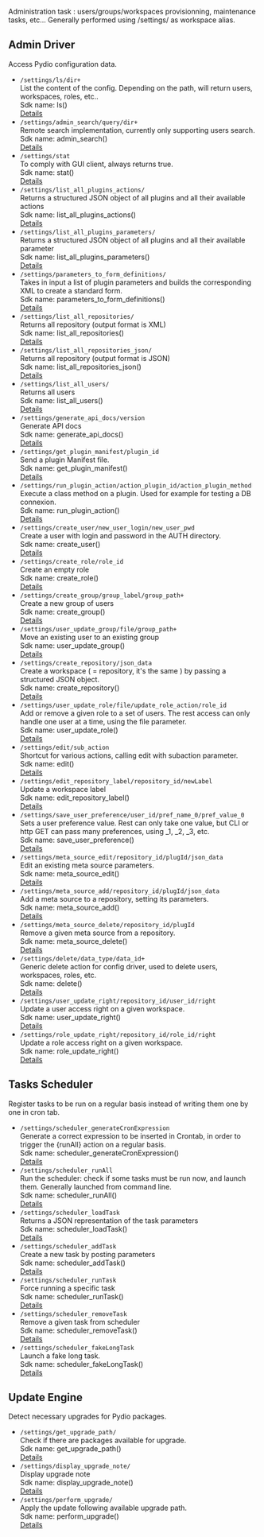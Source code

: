 Administration task : users/groups/workspaces provisionning, maintenance tasks, etc... Generally performed using /settings/ as workspace alias.



## Admin Driver  
Access Pydio configuration data.


- `/settings/ls/dir+`  
  List the content of the config. Depending on the path, will return users, workspaces, roles, etc..<br>Sdk name: ls()  
  [Details](https://pydio.com/en/docs/references/pydio-api#!/access.ajxp_conf/ls_post_0)
- `/settings/admin_search/query/dir+`  
  Remote search implementation, currently only supporting users search.<br>Sdk name: admin_search()  
  [Details](https://pydio.com/en/docs/references/pydio-api#!/access.ajxp_conf/admin_search_post_1)
- `/settings/stat`  
  To comply with GUI client, always returns true.<br>Sdk name: stat()  
  [Details](https://pydio.com/en/docs/references/pydio-api#!/access.ajxp_conf/stat_post_2)
- `/settings/list_all_plugins_actions/`  
  Returns a structured JSON object of all plugins and all their available actions<br>Sdk name: list_all_plugins_actions()  
  [Details](https://pydio.com/en/docs/references/pydio-api#!/access.ajxp_conf/list_all_plugins_actions_post_3)
- `/settings/list_all_plugins_parameters/`  
  Returns a structured JSON object of all plugins and all their available parameter<br>Sdk name: list_all_plugins_parameters()  
  [Details](https://pydio.com/en/docs/references/pydio-api#!/access.ajxp_conf/list_all_plugins_parameters_post_4)
- `/settings/parameters_to_form_definitions/`  
  Takes in input a list of plugin parameters and builds the corresponding XML to create a standard form.<br>Sdk name: parameters_to_form_definitions()  
  [Details](https://pydio.com/en/docs/references/pydio-api#!/access.ajxp_conf/parameters_to_form_definitions_post_5)
- `/settings/list_all_repositories/`  
  Returns all repository (output format is XML)<br>Sdk name: list_all_repositories()  
  [Details](https://pydio.com/en/docs/references/pydio-api#!/access.ajxp_conf/list_all_repositories_post_6)
- `/settings/list_all_repositories_json/`  
  Returns all repository (output format is JSON)<br>Sdk name: list_all_repositories_json()  
  [Details](https://pydio.com/en/docs/references/pydio-api#!/access.ajxp_conf/list_all_repositories_json_post_7)
- `/settings/list_all_users/`  
  Returns all users<br>Sdk name: list_all_users()  
  [Details](https://pydio.com/en/docs/references/pydio-api#!/access.ajxp_conf/list_all_users_post_8)
- `/settings/generate_api_docs/version`  
  Generate API docs<br>Sdk name: generate_api_docs()  
  [Details](https://pydio.com/en/docs/references/pydio-api#!/access.ajxp_conf/generate_api_docs_post_9)
- `/settings/get_plugin_manifest/plugin_id`  
  Send a plugin Manifest file.<br>Sdk name: get_plugin_manifest()  
  [Details](https://pydio.com/en/docs/references/pydio-api#!/access.ajxp_conf/get_plugin_manifest_post_10)
- `/settings/run_plugin_action/action_plugin_id/action_plugin_method`  
  Execute a class method on a plugin. Used for example for testing a DB connexion.<br>Sdk name: run_plugin_action()  
  [Details](https://pydio.com/en/docs/references/pydio-api#!/access.ajxp_conf/run_plugin_action_post_11)
- `/settings/create_user/new_user_login/new_user_pwd`  
  Create a user with login and password in the AUTH directory.<br>Sdk name: create_user()  
  [Details](https://pydio.com/en/docs/references/pydio-api#!/access.ajxp_conf/create_user_post_12)
- `/settings/create_role/role_id`  
  Create an empty role<br>Sdk name: create_role()  
  [Details](https://pydio.com/en/docs/references/pydio-api#!/access.ajxp_conf/create_role_post_13)
- `/settings/create_group/group_label/group_path+`  
  Create a new group of users<br>Sdk name: create_group()  
  [Details](https://pydio.com/en/docs/references/pydio-api#!/access.ajxp_conf/create_group_post_14)
- `/settings/user_update_group/file/group_path+`  
  Move an existing user to an existing group<br>Sdk name: user_update_group()  
  [Details](https://pydio.com/en/docs/references/pydio-api#!/access.ajxp_conf/user_update_group_post_15)
- `/settings/create_repository/json_data`  
  Create a workspace ( = repository, it's the same ) by passing a structured JSON object.<br>Sdk name: create_repository()  
  [Details](https://pydio.com/en/docs/references/pydio-api#!/access.ajxp_conf/create_repository_post_16)
- `/settings/user_update_role/file/update_role_action/role_id`  
  Add or remove a given role to a set of users. The rest access can only handle one user at a time, using the file parameter.<br>Sdk name: user_update_role()  
  [Details](https://pydio.com/en/docs/references/pydio-api#!/access.ajxp_conf/user_update_role_post_17)
- `/settings/edit/sub_action`  
  Shortcut for various actions, calling edit with subaction parameter.<br>Sdk name: edit()  
  [Details](https://pydio.com/en/docs/references/pydio-api#!/access.ajxp_conf/edit_post_18)
- `/settings/edit_repository_label/repository_id/newLabel`  
  Update a workspace label<br>Sdk name: edit_repository_label()  
  [Details](https://pydio.com/en/docs/references/pydio-api#!/access.ajxp_conf/edit_repository_label_post_19)
- `/settings/save_user_preference/user_id/pref_name_0/pref_value_0`  
  Sets a user preference value. Rest can only take one value, but CLI or http GET can pass many preferences, using _1, _2, _3, etc.<br>Sdk name: save_user_preference()  
  [Details](https://pydio.com/en/docs/references/pydio-api#!/access.ajxp_conf/save_user_preference_post_20)
- `/settings/meta_source_edit/repository_id/plugId/json_data`  
  Edit an existing meta source parameters.<br>Sdk name: meta_source_edit()  
  [Details](https://pydio.com/en/docs/references/pydio-api#!/access.ajxp_conf/meta_source_edit_post_21)
- `/settings/meta_source_add/repository_id/plugId/json_data`  
  Add a meta source to a repository, setting its parameters.<br>Sdk name: meta_source_add()  
  [Details](https://pydio.com/en/docs/references/pydio-api#!/access.ajxp_conf/meta_source_add_post_22)
- `/settings/meta_source_delete/repository_id/plugId`  
  Remove a given meta source from a repository.<br>Sdk name: meta_source_delete()  
  [Details](https://pydio.com/en/docs/references/pydio-api#!/access.ajxp_conf/meta_source_delete_post_23)
- `/settings/delete/data_type/data_id+`  
  Generic delete action for config driver, used to delete users, workspaces, roles, etc.<br>Sdk name: delete()  
  [Details](https://pydio.com/en/docs/references/pydio-api#!/access.ajxp_conf/delete_post_24)
- `/settings/user_update_right/repository_id/user_id/right`  
  Update a user access right on a given workspace.<br>Sdk name: user_update_right()  
  [Details](https://pydio.com/en/docs/references/pydio-api#!/access.ajxp_conf/user_update_right_post_25)
- `/settings/role_update_right/repository_id/role_id/right`  
  Update a role access right on a given workspace.<br>Sdk name: role_update_right()  
  [Details](https://pydio.com/en/docs/references/pydio-api#!/access.ajxp_conf/role_update_right_post_26)

## Tasks Scheduler  
Register tasks to be run on a regular basis instead of writing them one by one in cron tab.


- `/settings/scheduler_generateCronExpression`  
  Generate a correct expression to be inserted in Crontab, in order to trigger the {runAll} action on a regular basis.<br>Sdk name: scheduler_generateCronExpression()  
  [Details](https://pydio.com/en/docs/references/pydio-api#!/action.scheduler/scheduler_generateCronExpression_post_0)
- `/settings/scheduler_runAll`  
  Run the scheduler: check if some tasks must be run now, and launch them. Generally launched from command line.<br>Sdk name: scheduler_runAll()  
  [Details](https://pydio.com/en/docs/references/pydio-api#!/action.scheduler/scheduler_runAll_post_1)
- `/settings/scheduler_loadTask`  
  Returns a JSON representation of the task parameters<br>Sdk name: scheduler_loadTask()  
  [Details](https://pydio.com/en/docs/references/pydio-api#!/action.scheduler/scheduler_loadTask_post_2)
- `/settings/scheduler_addTask`  
  Create a new task by posting parameters<br>Sdk name: scheduler_addTask()  
  [Details](https://pydio.com/en/docs/references/pydio-api#!/action.scheduler/scheduler_addTask_post_3)
- `/settings/scheduler_runTask`  
  Force running a specific task<br>Sdk name: scheduler_runTask()  
  [Details](https://pydio.com/en/docs/references/pydio-api#!/action.scheduler/scheduler_runTask_post_4)
- `/settings/scheduler_removeTask`  
  Remove a given task from scheduler<br>Sdk name: scheduler_removeTask()  
  [Details](https://pydio.com/en/docs/references/pydio-api#!/action.scheduler/scheduler_removeTask_post_5)
- `/settings/scheduler_fakeLongTask`  
  Launch a fake long task.<br>Sdk name: scheduler_fakeLongTask()  
  [Details](https://pydio.com/en/docs/references/pydio-api#!/action.scheduler/scheduler_fakeLongTask_post_6)

## Update Engine  
Detect necessary upgrades for Pydio packages.


- `/settings/get_upgrade_path/`  
  Check if there are packages available for upgrade.<br>Sdk name: get_upgrade_path()  
  [Details](https://pydio.com/en/docs/references/pydio-api#!/action.updater/get_upgrade_path_post_0)
- `/settings/display_upgrade_note/`  
  Display upgrade note<br>Sdk name: display_upgrade_note()  
  [Details](https://pydio.com/en/docs/references/pydio-api#!/action.updater/display_upgrade_note_post_1)
- `/settings/perform_upgrade/`  
  Apply the update following available upgrade path.<br>Sdk name: perform_upgrade()  
  [Details](https://pydio.com/en/docs/references/pydio-api#!/action.updater/perform_upgrade_post_2)